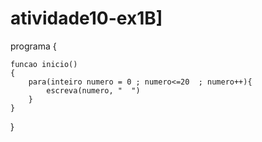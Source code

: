 # atividade10-ex1B]
programa
{
	
	funcao inicio()
	{
		para(inteiro numero = 0 ; numero<=20  ; numero++){
			escreva(numero, "  ")
		}
	}
}
